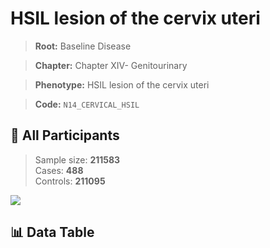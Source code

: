 # HSIL lesion of the cervix uteri

> **Root:** Baseline Disease  

> **Chapter:** Chapter XIV- Genitourinary  

> **Phenotype:** HSIL lesion of the cervix uteri  

> **Code:** `N14_CERVICAL_HSIL`

## 🧪 All Participants  
> Sample size: **211583**  
> Cases: **488**  
> Controls: **211095**
<img src="/Sensitive/Figures/ALL/Baseline/N14_CERVICAL_HSIL.png"/>

## 📊 Data Table
<CsvTableMRF src="/Sensitive/Data/ALL/Baseline/LG_N14_CERVICAL_HSIL.csv"/>

